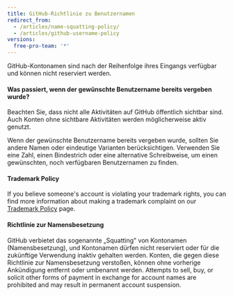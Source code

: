 ```yaml
---
title: GitHub-Richtlinie zu Benutzernamen
redirect_from:
  - /articles/name-squatting-policy/
  - /articles/github-username-policy
versions:
  free-pro-team: '*'
---
```


GitHub-Kontonamen sind nach der Reihenfolge ihres Eingangs verfügbar und können nicht reserviert werden.

#### Was passiert, wenn der gewünschte Benutzername bereits vergeben wurde?

Beachten Sie, dass nicht alle Aktivitäten auf GitHub öffentlich sichtbar sind. Auch Konten ohne sichtbare Aktivitäten werden möglicherweise aktiv genutzt.

Wenn der gewünschte Benutzername bereits vergeben wurde, sollten Sie andere Namen oder eindeutige Varianten berücksichtigen. Verwenden Sie eine Zahl, einen Bindestrich oder eine alternative Schreibweise, um einen gewünschten, noch verfügbaren Benutzernamen zu finden.

#### Trademark Policy

If you believe someone's account is violating your trademark rights, you can find more information about making a trademark complaint on our [Trademark Policy](/articles/github-trademark-policy/) page.

#### Richtlinie zur Namensbesetzung

GitHub verbietet das sogenannte „Squatting" von Kontonamen (Namensbesetzung), und Kontonamen dürfen nicht reserviert oder für die zukünftige Verwendung inaktiv gehalten werden. Konten, die gegen diese Richtlinie zur Namensbesetzung verstoßen, können ohne vorherige Ankündigung entfernt oder umbenannt werden. Attempts to sell, buy, or solicit other forms of payment in exchange for account names are prohibited and may result in permanent account suspension.
